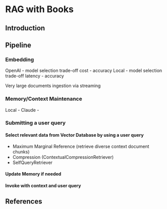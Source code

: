 # RAG with Books

## Introduction

## Pipeline

### Embedding
OpenAI - model selection trade-off cost - accuracy
Local - model selection trade-off latency - accuracy

Very large documents ingestion via streaming 

### Memory/Context Maintenance
Local -
Claude -  

### Submitting a user query

#### Select relevant data from Vector Database by using a user query
- Maximum Marginal Reference (retrieve diverse context document chunks)
- Compression (ContextualCompressionRetriever)
- SelfQueryRetriever
#### Update Memory if needed

#### Invoke with context and user query

## References
